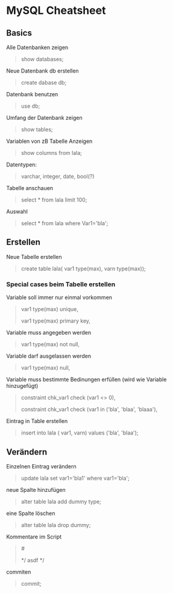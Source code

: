 # MySQL Cheatsheet

## Basics

Alle Datenbanken zeigen
> show databases;

Neue Datenbank db erstellen
> create dabase db;

Datenbank benutzen
> use db;

Umfang der Datenbank zeigen
> show tables;

Variablen von zB Tabelle Anzeigen
> show columns from lala;

Datentypen:
> varchar, integer, date, bool(?)


Tabelle anschauen
> select * from lala limit 100;

Auswahl
> select * from lala where Var1='bla';

## Erstellen

Neue Tabelle erstellen
> create table lala(
> var1 type(max),
> varn type(max));

### Special cases beim Tabelle erstellen
Variable soll immer nur einmal vorkommen
> var1 type(max) unique,
> 
> var1 type(max) primary key,

Variable muss angegeben werden
> var1 type(max) not null,

Variable darf ausgelassen werden
> var1 type(max) null,

Variable muss bestimmte Bedinungen erfüllen
(wird wie Variable hinzugefügt)
>constraint chk_var1 check (var1 <> 0),
>
>constraint chk_var1 check (var1 in ('bla', 'blaa', 'blaaa'),

Eintrag in Table erstellen
>insert into lala (
var1, varn)
values ('bla', 'blaa');


## Verändern

Einzelnen Eintrag verändern
> update lala set var1='bla1' where var1='bla';

neue Spalte hinzufügen
> alter table lala add dummy type;

eine Spalte löschen
> alter table lala drop dummy;


Kommentare im Script
> \#
> 
> */ asdf */


commiten
> commit;
